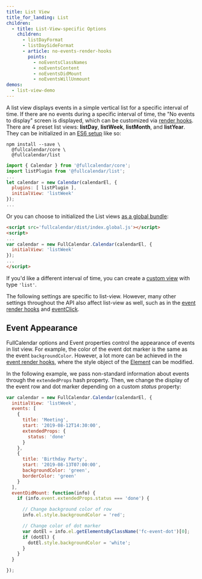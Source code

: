 ```yaml
---
title: List View
title_for_landing: List
children:
  - title: List-View-specific Options
    children:
      - listDayFormat
      - listDaySideFormat
      - article: no-events-render-hooks
        points:
          - noEventsClassNames
          - noEventsContent
          - noEventsDidMount
          - noEventsWillUnmount
demos:
  - list-view-demo
---
```


A list view displays events in a simple vertical list for a specific interval of time. If there are no events during a specific interval of time, the "No events to display" screen is displayed, which can be customized via [render hooks](no-events-render-hooks). There are 4 preset list views: **listDay**, **listWeek**, **listMonth**, and **listYear**. They can be initialized in an [ES6 setup](initialize-es6) like so:

```
npm install --save \
  @fullcalendar/core \
  @fullcalendar/list
```

```js
import { Calendar } from '@fullcalendar/core';
import listPlugin from '@fullcalendar/list';
...
let calendar = new Calendar(calendarEl, {
  plugins: [ listPlugin ],
  initialView: 'listWeek'
});
...
```

Or you can choose to initialized the List views [as a global bundle](initialize-globals):

```html
<script src='fullcalendar/dist/index.global.js'></script>
<script>
...
var calendar = new FullCalendar.Calendar(calendarEl, {
  initialView: 'listWeek'
});
...
</script>
```

If you'd like a different interval of time, you can create a [custom view](custom-view-with-settings) with type `'list'`.

The following settings are specific to list-view. However, many other settings throughout the API also affect list-view as well, such as  in the [event render hooks](event-render-hooks) and [eventClick](eventClick).

## Event Appearance

FullCalendar options and Event properties control the appearance of events in list view. For example, the color of the event dot marker is the same as the event `backgroundColor`. However, a lot more can be achieved in the [event render hooks](event-render-hooks), where the style object of the [Element](https://developer.mozilla.org/en-US/docs/Web/API/HTMLElement/style) can be modified.

In the following example, we pass non-standard information about events through the `extendedProps` hash property. Then, we change the display of the event row and dot marker depending on a custom _status_ property:

```js
var calendar = new FullCalendar.Calendar(calendarEl, {
  initialView: 'listWeek',
  events: [
    {
      title: 'Meeting',
      start: '2019-08-12T14:30:00',
      extendedProps: {
        status: 'done'
      }
    },
    {
      title: 'Birthday Party',
      start: '2019-08-13T07:00:00',
      backgroundColor: 'green',
      borderColor: 'green'
    }
  ],
  eventDidMount: function(info) {
    if (info.event.extendedProps.status === 'done') {

      // Change background color of row
      info.el.style.backgroundColor = 'red';

      // Change color of dot marker
      var dotEl = info.el.getElementsByClassName('fc-event-dot')[0];
      if (dotEl) {
        dotEl.style.backgroundColor = 'white';
      }
    }
  }

});
```
